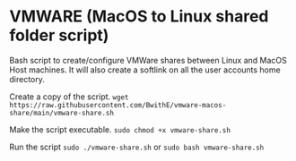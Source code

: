 # VMWARE (MacOS to Linux shared folder script)
Bash script to create/configure VMWare shares between Linux and MacOS Host machines.
It will also create a softlink on all the user accounts home directory.

Create a copy of the script.
```wget https://raw.githubusercontent.com/BwithE/vmware-macos-share/main/vmware-share.sh```

Make the script executable.
```sudo chmod +x vmware-share.sh```

Run the script
```sudo ./vmware-share.sh``` or ```sudo bash vmware-share.sh```
